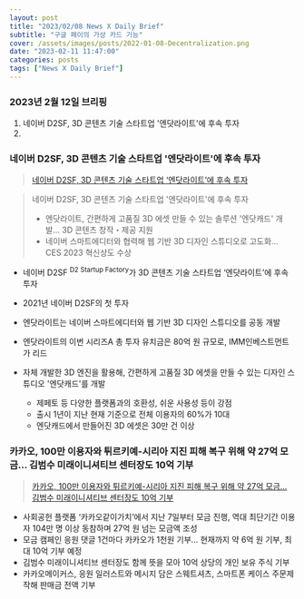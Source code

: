 ```yaml
---
layout: post
title: "2023/02/08 News X Daily Brief"
subtitle: "구글 페이의 가상 카드 기능"
cover: /assets/images/posts/2022-01-08-Decentralization.png
date: "2023-02-11 11:47:00"
categories: posts
tags: ["News X Daily Brief"]
---
```


### 2023년 2월 12일 브리핑

1. 네이버 D2SF, 3D 콘텐츠 기술 스타트업 '엔닷라이트'에 후속 투자
2. 

### 네이버 D2SF, 3D 콘텐츠 기술 스타트업 '엔닷라이트'에 후속 투자

> [네이버 D2SF, 3D 콘텐츠 기술 스타트업 ‘엔닷라이트’에 후속 투자](https://www.navercorp.com/promotion/pressReleasesView/31162)

> 네이버 D2SF, 3D 콘텐츠 기술 스타트업 '엔닷라이트'에 후속 투자
> 
> - 엔닷라이트, 간편하게 고품질 3D 에셋 만들 수 있는 솔루션 '엔닷캐드' 개발… 3D 콘텐츠 창작・제공 지원
> - 네이버 스마트에디터와 협력해 웹 기반 3D 디자인 스튜디오로 고도화… CES 2023 혁신상도 수상

- 네이버 D2SF <sup>D2 Startup Factory</sup>가 3D 콘텐츠 기술 스타트업 ‘엔닷라이트’에 후속 투자
- 2021년 네이버 D2SF의 첫 투자
- 엔닷라이트는 네이버 스마트에디터와 웹 기반 3D 디자인 스튜디오를 공동 개발
- 엔닷라이트의 이번 시리즈A 총 투자 유치금은 80억 원 규모로, IMM인베스트먼트가 리드
- 자체 개발한 3D 엔진을 활용해, 간편하게 고품질 3D 에셋을 만들 수 있는 디자인 스튜디오 '엔닷캐드'를 개발

    - 제페토 등 다양한 플랫폼과의 호환성, 쉬운 사용성 등이 강점
    - 출시 1년이 지난 현재 기준으로 전체 이용자의 60%가 10대
    - 엔닷캐드에서 만들어진 3D 에셋은 30만 건 이상

### 카카오, 100만 이용자와 튀르키예-시리아 지진 피해 복구 위해 약 27억 모금... 김범수 미래이니셔티브 센터장도 10억 기부

> [카카오, 100만 이용자와 튀르키예-시리아 지진 피해 복구 위해 약 27억 모금... 김범수 미래이니셔티브 센터장도 10억 기부](https://www.kakaocorp.com/page/detail/9888)

- 사회공헌 플랫폼 ‘카카오같이가치’에서 지난 7일부터 모금 진행, 역대 최단기간 이용자 104만 명 이상 동참하며 27억 원 넘는 모금액 조성
- 모금 캠페인 응원 댓글 1건마다 카카오가 1천원 기부… 현재까지 약 6억 원 기부, 최대 10억 기부 예정
- 김범수 미래이니셔티브 센터장도 함께 뜻을 모아 10억 상당의 개인 보유 주식 기부
- 카카오메이커스, 응원 일러스트와 메시지 담은 스웨트셔츠, 스마트폰 케이스 주문제작해 판매금 전액 기부

